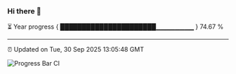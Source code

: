 ### Hi there 👋

⏳ Year progress { ██████████████████████▁▁▁▁▁▁▁▁ } 74.67 %

---

⏰ Updated on Tue, 30 Sep 2025 13:05:48 GMT

![Progress Bar CI](https://github.com/IshwaranRudhara/GIT-ACTION/workflows/Progress%20Bar%20CI/badge.svg)
